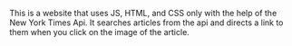This is a website that uses JS, HTML, and CSS only with the help of the New York Times Api. It searches articles from the api and directs a link to them when you click on the image of the article.
